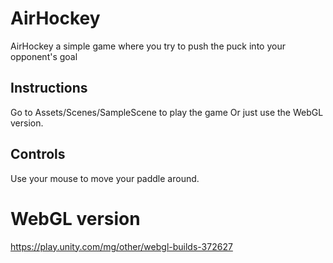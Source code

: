 # AirHockey
AirHockey a simple game where you try to push the puck into your opponent's goal

## Instructions
Go to Assets/Scenes/SampleScene to play the game
Or just use the WebGL version.

## Controls
Use your mouse to move your paddle around.

# WebGL version
https://play.unity.com/mg/other/webgl-builds-372627

